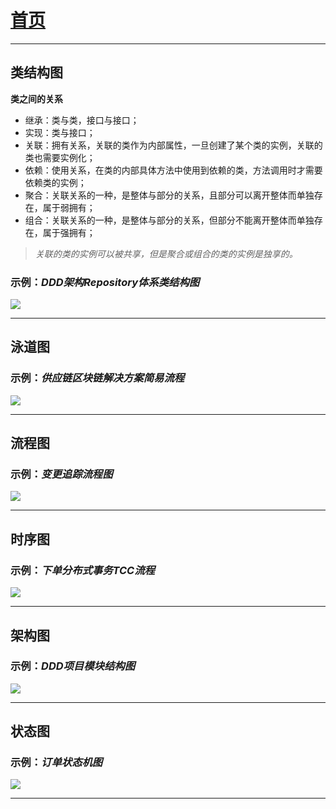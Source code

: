# [首页](/blog/)

***

## 类结构图

**类之间的关系**

- 继承：类与类，接口与接口；
- 实现：类与接口；
- 关联：拥有关系，关联的类作为内部属性，一旦创建了某个类的实例，关联的类也需要实例化；
- 依赖：使用关系，在类的内部具体方法中使用到依赖的类，方法调用时才需要依赖类的实例；
- 聚合：关联关系的一种，是整体与部分的关系，且部分可以离开整体而单独存在，属于弱拥有；
- 组合：关联关系的一种，是整体与部分的关系，但部分不能离开整体而单独存在，属于强拥有；

> *关联的类的实例可以被共享，但是聚合或组合的类的实例是独享的。*

### 示例：*DDD架构Repository体系类结构图*

![](/blog/pic/Repository体系类结构图.png)

***

## 泳道图

### 示例：*供应链区块链解决方案简易流程*

![](/blog/pic/区块链解决方案简易流程.png)

***

## 流程图

### 示例：*变更追踪流程图*

![](/blog/pic/变更追踪流程.png)

***

## 时序图

### 示例：*下单分布式事务TCC流程*

![](/blog/pic/下单分布式事务TCC流程.png)

***

## 架构图

### 示例：*DDD项目模块结构图*

![](/blog/pic/DDD项目模块结构图.png)

***

## 状态图

### 示例：*订单状态机图*

![](/blog/pic/)

***


